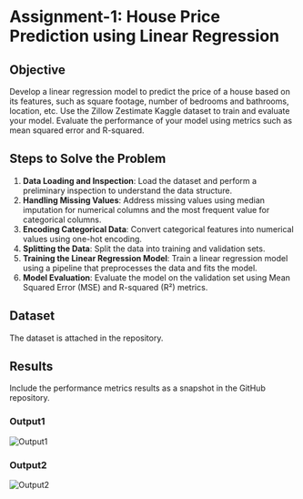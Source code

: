 # Assignment-1: House Price Prediction using Linear Regression

## Objective
Develop a linear regression model to predict the price of a house based on its features, such as square footage, number of bedrooms and bathrooms, location, etc. Use the Zillow Zestimate Kaggle dataset to train and evaluate your model. Evaluate the performance of your model using metrics such as mean squared error and R-squared.

## Steps to Solve the Problem
1. **Data Loading and Inspection**: Load the dataset and perform a preliminary inspection to understand the data structure.
2. **Handling Missing Values**: Address missing values using median imputation for numerical columns and the most frequent value for categorical columns.
3. **Encoding Categorical Data**: Convert categorical features into numerical values using one-hot encoding.
4. **Splitting the Data**: Split the data into training and validation sets.
5. **Training the Linear Regression Model**: Train a linear regression model using a pipeline that preprocesses the data and fits the model.
6. **Model Evaluation**: Evaluate the model on the validation set using Mean Squared Error (MSE) and R-squared (R²) metrics.

## Dataset
The dataset is attached in the repository.

## Results
Include the performance metrics results as a snapshot in the GitHub repository.

### Output1
![Output1](house_prediction_model\Output1.png)

### Output2
![Output2](house_prediction_model\Output2.png)


